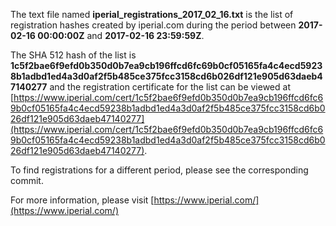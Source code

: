 The text file named **iperial_registrations_2017_02_16.txt** is the list of registration hashes created by iperial.com during the period between **2017-02-16 00:00:00Z** and **2017-02-16 23:59:59Z**.

The SHA 512 hash of the list is **1c5f2bae6f9efd0b350d0b7ea9cb196ffcd6fc69b0cf05165fa4c4ecd59238b1adbd1ed4a3d0af2f5b485ce375fcc3158cd6b026df121e905d63daeb47140277** and the registration certificate for the list can be viewed at [https://www.iperial.com/cert/1c5f2bae6f9efd0b350d0b7ea9cb196ffcd6fc69b0cf05165fa4c4ecd59238b1adbd1ed4a3d0af2f5b485ce375fcc3158cd6b026df121e905d63daeb47140277](https://www.iperial.com/cert/1c5f2bae6f9efd0b350d0b7ea9cb196ffcd6fc69b0cf05165fa4c4ecd59238b1adbd1ed4a3d0af2f5b485ce375fcc3158cd6b026df121e905d63daeb47140277).

To find registrations for a different period, please see the corresponding commit.

For more information, please visit [https://www.iperial.com/](https://www.iperial.com/)
